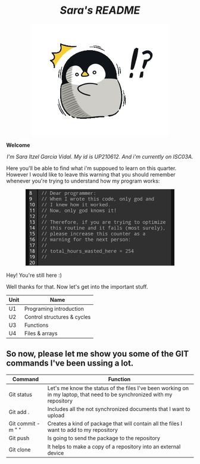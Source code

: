 

<center> 

# _Sara's README_ 
![gif](U1/imagenes/pengu.gif) </center>



**Welcome** 

<center>

_I'm Sara Itzel Garcia Vidal. My id is UP210612. And i'm currently on ISC03A._</center>

Here you'll be able to find what i'm suppoued to learn on this quarter. However I would like to leave this warning that you should remember whenever you're trying to understand how my program works: 

<div align="center">
<img alt="advertencia" src= 'U1/imagenes/advertencia.jpg'
width='400' />

</div>

Hey! You're still here :)

Well thanks for that. Now let's get into the important stuff. 

<div align="center">

| Unit | Name  |
| ----- | ------ |
| U1 |  Programing introduction|
| U2  | Control structures & cycles|
| U3 |  Functions |
| U4 | Files & arrays | 

</div>


## So now, please let me show you some of the GIT commands I've been ussing a lot. 


| Command  | Function  |
| ----- | ------ |
| Git status | Let's me know the status of the files I've been working on in my laptop, that need to be synchronized with my repository|
| Git add .  | Includes all the not synchronized documents that I want to upload|
| Git commit -m " " |  Creates a kind of package that will contain all the files I want to add to my repository |
| Git push | Is going to send the package to the repository | 
| Git clone |  It helps to make a copy of a repository into an external device |

